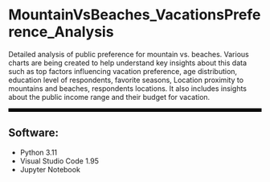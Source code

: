 # MountainVsBeaches_VacationsPreference_Analysis
Detailed analysis of public preference for mountain vs. beaches. Various charts are being created to help understand key insights about this data such as top factors influencing vacation preference, age distribution, education level of respondents, favorite seasons, Location proximity to mountains and beaches, respondents locations. It also includes insights about the public income range and their budget for vacation.

<hr style="border: 3px solid #000;">

## Software:
- Python 3.11
- Visual Studio Code 1.95
- Jupyter Notebook

